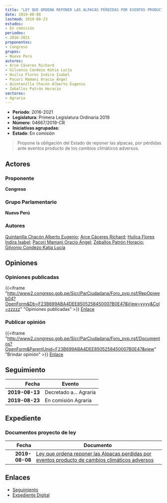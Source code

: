 ```yaml
---
title: "LEY QUE ORDENA REPONER LAS ALPACAS PÉRDIDAS POR EVENTOS PRODUCTO DE CAMBIOS CLIMÁTICOS ADVERSOS"
date: 2019-08-08
lastmod: 2019-08-23
estados:
- En comisión
periodos:
- 2016-2021
proponentes:
- Congreso
grupos:
- Nuevo Perú
autores:
- Arce Cáceres Richard
- Gilvonio Condezo Katia Lucía
- Huilca Flores Indira Isabel
- Pacori Mamani Oracio Ángel
- Quintanilla Chacón Alberto Eugenio
- Zeballos Patrón Horacio
sectores:
- Agraria
---
```

- **Periodo**: 2016-2021
- **Legislatura**: Primera Legislatura Ordinaria 2019
- **Número**: 04667/2019-CR
- **Iniciativas agrupadas**: 
- **Estado**: En comisión

> Propone la obligación del Estado de reponer las alpacas, por pérdidas ante eventos producto de los cambios climáticos adversos.


## Actores

### Proponente

**Congreso**

### Grupo Parlamentario

**Nuevo Perú**

### Autores

[Quintanilla Chacón Alberto Eugenio](mailto:mailto:aquintanilla@congreso.gob.pe); [Arce Cáceres Richard](mailto:mailto:rarce@congreso.gob.pe); [Huilca Flores Indira Isabel](mailto:mailto:ihuilca@congreso.gob.pe); [Pacori Mamani Oracio Ángel](mailto:mailto:opacori@congreso.gob.pe); [Zeballos Patrón Horacio](mailto:mailto:hzeballos@congreso.gob.pe); [Gilvonio Condezo Katia Lucía](mailto:mailto:kgilvonio@congreso.gob.pe)

## Opiniones

### Opiniones publicadas

{{<iframe "http://www2.congreso.gob.pe/Sicr/ParCiudadana/Foro_pvp.nsf/RepOpiweb04?OpenForm&Db=F23B699ABA4DEE8505258450007B0E47&View=yyyy&Col=zzzzz" "Opiniones publicadas" >}}
[Enlace](http://www2.congreso.gob.pe/Sicr/ParCiudadana/Foro_pvp.nsf/RepOpiweb04?OpenForm&Db=F23B699ABA4DEE8505258450007B0E47&View=yyyy&Col=zzzzz)

### Publicar opinión

{{<iframe "http://www2.congreso.gob.pe/Sicr/ParCiudadana/Foro_pvp.nsf/Documentos?OpenForm&ParentUnid=F23B699ABA4DEE8505258450007B0E47&view" "Brindar opinión" >}}
[Enlace](http://www2.congreso.gob.pe/Sicr/ParCiudadana/Foro_pvp.nsf/Documentos?OpenForm&ParentUnid=F23B699ABA4DEE8505258450007B0E47&view)


## Seguimiento

| Fecha | Evento |
|------:|--------|
| **2019-08-13** | Decretado a... Agraria |
| **2019-08-23** | En comisión Agraria |

## Expediente

### Documentos proyecto de ley

| Fecha | Documento |
|------:|-----------|
| **2019-08-08** | [Ley que ordena reponer las Alpacas perdidas por eventos producto de cambios climáticos adversos](http://www.leyes.congreso.gob.pe/Documentos/2016_2021/Proyectos_de_Ley_y_de_Resoluciones_Legislativas/PL0466720190808.pdf) |

## Enlaces

- [Seguimiento](http://www2.congreso.gob.pe/Sicr/TraDocEstProc/CLProLey2016.nsf/f7fff46988ca05b1052578e100829cc7/fb900d7f7d8d23eb05258450007ecefb?OpenDocument)
- [Expediente Digital](http://www2.congreso.gob.pe/Sicr/TraDocEstProc/Expvirt_2011.nsf/visbusqptramdoc1621/04667?opendocument)

